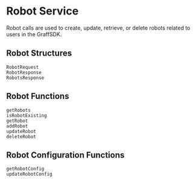 # Robot Service
Robot calls are used to create, update, retrieve, or delete robots related to users in the GraffSDK.

## Robot Structures
```@docs
RobotRequest
RobotResponse
RobotsResponse
```

## Robot Functions
```@docs
getRobots
isRobotExisting
getRobot
addRobot
updateRobot
deleteRobot
```

## Robot Configuration Functions
```@docs
getRobotConfig
updateRobotConfig
```
